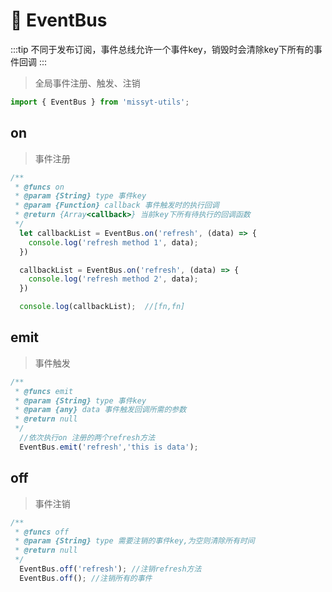 # 🥕 EventBus

:::tip
不同于发布订阅，事件总线允许一个事件key，销毁时会清除key下所有的事件回调
:::
> 全局事件注册、触发、注销
```javascript
import { EventBus } from 'missyt-utils';
```

## on
> 事件注册
```javascript
/**
 * @funcs on
 * @param {String} type 事件key
 * @param {Function} callback 事件触发时的执行回调
 * @return {Array<callback>} 当前key下所有待执行的回调函数
 */
  let callbackList = EventBus.on('refresh', (data) => {
    console.log('refresh method 1', data);
  })

  callbackList = EventBus.on('refresh', (data) => {
    console.log('refresh method 2', data);
  })

  console.log(callbackList);  //[fn,fn]
```

## emit
> 事件触发
```javascript
/**
 * @funcs emit
 * @param {String} type 事件key
 * @param {any} data 事件触发回调所需的参数
 * @return null
 */
  //依次执行on 注册的两个refresh方法
  EventBus.emit('refresh','this is data');
```

## off
> 事件注销
```javascript
/**
 * @funcs off
 * @param {String} type 需要注销的事件key,为空则清除所有时间
 * @return null
 */
  EventBus.off('refresh'); //注销refresh方法
  EventBus.off(); //注销所有的事件
```

